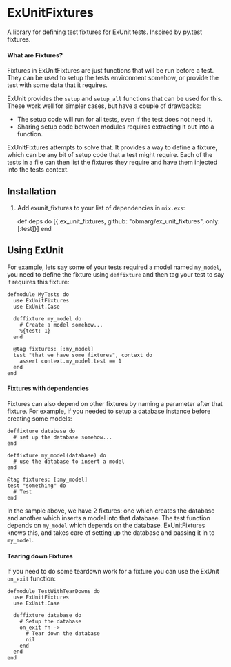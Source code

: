 # ExUnitFixtures

A library for defining test fixtures for ExUnit tests. Inspired by py.test
fixtures.

#### What are Fixtures?

Fixtures in ExUnitFixtures are just functions that will be run before a test.
They can be used to setup the tests environment somehow, or provide the test
with some data that it requires.

ExUnit provides the `setup` and `setup_all` functions that can be used for
this.  These work well for simpler cases, but have a couple of drawbacks:

- The setup code will run for all tests, even if the test does not need it.
- Sharing setup code between modules requires extracting it out into a function.

ExUnitFixtures attempts to solve that. It provides a way to define a fixture,
which can be any bit of setup code that a test might require. Each of the tests
in a file can then list the fixtures they require and have them injected into
the tests context.

## Installation

  1. Add exunit_fixtures to your list of dependencies in `mix.exs`:

        def deps do
          [{:ex_unit_fixtures, github: "obmarg/ex_unit_fixtures", only: [:test]}]
        end

## Using ExUnit

For example, lets say some of your tests required a model named `my_model`, you
need to define the fixture using `deffixture` and then tag your test to say it
requires this fixture:

    defmodule MyTests do
      use ExUnitFixtures
      use ExUnit.Case

      deffixture my_model do
        # Create a model somehow...
        %{test: 1}
      end

      @tag fixtures: [:my_model]
      test "that we have some fixtures", context do
        assert context.my_model.test == 1
      end
    end
    
#### Fixtures with dependencies

Fixtures can also depend on other fixtures by naming a parameter after that
fixture. For example, if you needed to setup a database instance before creating
some models:

    deffixture database do
      # set up the database somehow...
    end

    deffixture my_model(database) do
      # use the database to insert a model
    end

    @tag fixtures: [:my_model]
    test "something" do
      # Test
    end

In the sample above, we have 2 fixtures: one which creates the database and
another which inserts a model into that database. The test function depends on
`my_model` which depends on the database. ExUnitFixtures knows this, and takes
care of setting up the database and passing it in to `my_model`.

#### Tearing down Fixtures

If you need to do some teardown work for a fixture you can use the ExUnit
`on_exit` function:

    defmodule TestWithTearDowns do
      use ExUnitFixtures
      use ExUnit.Case

      deffixture database do
        # Setup the database
        on_exit fn ->
          # Tear down the database
          nil
        end
      end
    end
